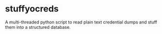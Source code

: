 # stuffyocreds
A multi-threaded python script to read plain text credential dumps and stuff them into a structured database.

